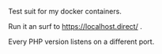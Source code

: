 Test suit for my docker containers.

Run it an surf to https://localhost.direct/ .

Every PHP version listens on a different port.
